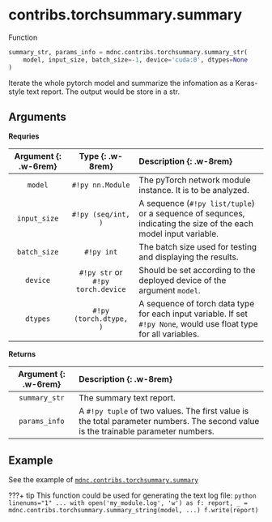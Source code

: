 # contribs.torchsummary.summary

Function

```python
summary_str, params_info = mdnc.contribs.torchsummary.summary_str(
    model, input_size, batch_size=-1, device='cuda:0', dtypes=None
)
```

Iterate the whole pytorch model and summarize the infomation as a Keras-style text report. The output would be store in a str.

## Arguments

**Requries**

| Argument {: .w-6rem} | Type {: .w-8rem} | Description {: .w-8rem} |
| :------: | :-----: | :---------- |
| `model`  | `#!py nn.Module` | The pyTorch network module instance. It is to be analyzed. |
| `input_size` | `#!py (seq/int, )` | A sequence (`#!py list/tuple`) or a sequence of sequnces, indicating the size of the each model input variable. |
| `batch_size` | `#!py int` | The batch size used for testing and displaying the results. |
| `device` | `#!py str` or<br>`#!py torch.device` | Should be set according to the deployed device of the argument `model`. |
| `dtypes` | `#!py (torch.dtype, )` | A sequence of torch data type for each input variable. If set `#!py None`, would use float type for all variables. |

**Returns**

| Argument {: .w-6rem} | Description {: .w-8rem} |
| :------: | :---------- |
| `summary_str` | The summary text report. |
| `params_info` | A `#!py tuple` of two values. The first value is the total parameter numbers. The second value is the trainable parameter numbers. |

## Example

See the example of [`mdnc.contribs.torchsummary.summary`](../summary/#example)

???+ tip
    This function could be used for generating the text log file:
    ```python linenums="1"
    ...
    with open('my_module.log', 'w') as f:
        report, _ = mdnc.contribs.torchsummary.summary_string(model, ...)
        f.write(report)
    ```
